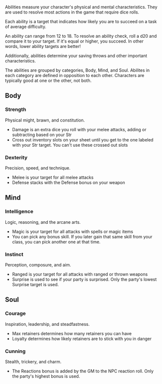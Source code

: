 Abilities measure your character's physical and mental characteristics. They are used to resolve most actions in the game that require dice rolls.

Each ability is a target that indicates how likely you are to succeed on a task of average difficulty. 

An ability can range from 12 to 18. To resolve an ability check, roll a d20 and compare it to your target. If it's equal or higher, you succeed. In other words, lower ability targets are better!

Additionally, abilities determine your saving throws and other important characteristics.

The abilities are grouped by categories, Body, Mind, and Soul. Abilites in each category are defined in opposition to each other. Characters are typically good at one or the other, not both.

<!--raw-typst 
#import "@preview/tablem:0.1.0": tablem
#let fill = (_, y) => if calc.odd(y) { rgb("EAF2F5") }
#let textSize = 12pt

#let abilityTable = tablem.with(
  render: (columns: auto, ..args) => {
    text(table(
      columns: (auto, 1fr, 1fr, 1fr),
      fill: fill,
      ..args,
    ), textSize)
  }
)

#let intTable = tablem.with(
  render: (columns: auto, ..args) => {
    text(table(
      columns: (auto, auto, auto, 1fr),
      fill: fill,
      ..args,
    ), textSize)
  }
)

#let cunTable = tablem.with(
  render: (columns: auto, ..args) => {
    text(table(
      columns: (auto, 1fr, 1fr),
      fill: fill,
      ..args,
    ), textSize)
  }
)
-->

## Body
### Strength 
Physical might, brawn, and constitution.

- Damage is an extra dice you roll with your melee attacks, adding or subtracting based on your Str
- Cross out inventory slots on your sheet until you get to the one labeled with your Str target. You can't use these crossed out slots

<!--raw-typst 
#abilityTable[
| *Target* | *Save*         | *Damage*      | *Slots* |
| ------- | ------------ | ------------  | ------- |
| 18      | 14           | -1d4          | 9       |
| 17      | 13           | -1d3          | 10       |
| 16      | 12           | -1d2          | 11      |
| 15      | 11           | -             | 12      |
| 14      | 10           | 1d2           | 13      |
| 13      | 9            | 1d3           | 14      |
| 12      | 8            | 1d4           | 15      |
]-->


### Dexterity
Precision, speed, and technique.

- Melee is your target for all melee attacks
- Defense stacks with the Defense bonus on your weapon

<!--raw-typst 
#abilityTable[
| *Target* | *Save* | *Melee* | *Defense* |
| ------- | ------------ | ------------ | ------------- |
| 18      | 17           | 13           | -3            |
| 17      | 16           | 12           | -2            |
| 16      | 15           | 11           | -1            |
| 15      | 14           | 10           | +0            |
| 14      | 13           | 9            | +1            |
| 13      | 12           | 8            | +2            |
| 12      | 11           | 7            | +3            |
]-->



## Mind

### Intelligence 
Logic, reasoning, and the arcane arts.

- Magic is your target for all attacks with spells or magic items
- You can pick any bonus skill. If you later gain that same skill from your class, you can pick another one at that time.

<!--raw-typst #colbreak() -->
<!--raw-typst 
#intTable[
| *Target*   | *Save*       | *Magic*      | *Skills*                            |
| ------- | ------------ | ------------ | ------------------------------------|
| 18      | 16           | 13           | Apprentice Language (native)        |
| 17      | 15           | 12           | Journeyman Language (native)        |
| 16      | 14           | 11           | Expert Language (native)            |
| 15      | 13           | 10           | Master Language (native)            |
| 14      | 12           | 9            | + Journeyman Language (any), +1 bonus |
| 13      | 11           | 8            | + Expert Language (any), +2 bonus     |
| 12      | 10           | 7            | + Master Language (any), +3 bonus     |
]-->

### Instinct
Perception, composure, and aim.

- Ranged is your target for all attacks with ranged or thrown weapons
- Surprise is used to see if your party is surprised. Only the party's lowest Surprise target is used.

<!--raw-typst 
#abilityTable[
| *Target* | *Save* | *Ranged* | *Surprise* |
| ------- | ------------ | ------------- | --------------- |
| 18      | 15           | 13            | 17              |
| 17      | 14           | 12            | 16              |
| 16      | 13           | 11            | 15              |
| 15      | 12           | 10            | 14              |
| 14      | 11           | 9             | 13              |
| 13      | 10           | 8             | 12              |
| 12      | 9            | 7             | 11              |
]-->

<!--raw-typst #colbreak() -->

## Soul
### Courage
Inspiration, leadership, and steadfastness.

- Max retainers determines how many retainers you can have
- Loyalty determines how likely retainers are to stick with you in danger

<!--raw-typst 
#abilityTable[
| *Target* | *Save* | *Max retainers* | *Loyalty* |
| ------- | ------------ | ------------- | ------- |
| 18      | 15           | 1             | 4       |
| 17      | 14           | 2             | 5       |
| 16      | 13           | 3             | 6       |
| 15      | 12           | 4             | 7       |
| 14      | 11           | 5             | 8       |
| 13      | 10           | 6             | 9       |
| 12      | 9            | 7             | 10      |
]-->

### Cunning
Stealth, trickery, and charm.

- The Reactions bonus is added by the GM to the NPC reaction roll. Only the party's highest bonus is used.

<!--raw-typst 
#cunTable[
| *Target* | *Save* | *Reactions* |
| ------- | ------------ | ------------- |
| 18      | 15           | -1d4            |
| 17      | 14           | -1d3            |
| 16      | 13           | -1d2            |
| 15      | 12           | -               |
| 14      | 11           | +1d2            |
| 13      | 10           | +1d3            |
| 12      | 9            | +1d4            |
]-->

